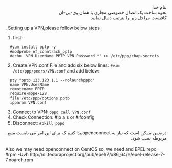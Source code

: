 <div dir="rtl">بنام خدا</div>
<div dir="rtl">نحوه ساخت یک اتصال خصوصی مجازی یا همان وی-پی-ان</div>
<div dir="rtl">کافیست مراحل زیر را بترتیب دنبال نمایید</div>

. Setting up a VPN,please follow below steps
  1. first:
  ```
    #yum install pptp -y
    #modprobe nf_conntrack_pptp
    #echo 'VPN.UserName PPTP VPN.Password *' >> /etc/ppp/chap-secrets
  ```
  2. Create VPN.conf File and add six below lines: `#vim /etc/ppp/peers/VPN.conf` and add below:
  ```
    pty "pptp 123.123.1.1 --nolaunchpppd"
    name VPN.UserName
    remotename PPTP
    require-mppe-128
    file /etc/ppp/options.pptp
    ipparam VPN.conf
  ```
  3. Connect to VPN: `pppd call VPN.conf`
  4. Check Connection: #ip a s or #ifconfig
  5. Disconnect: `#pkill pppd`

<div dir="rtl">درضمن ممکن است که نیاز به openconnectپیدا کنیم که برای این امر می بایست منبع مربوطه نصب شود.</div><br/>
Also we may need openconnect on CentOS so, we need and EPEL repo<br/>
#rpm -Uvh http://dl.fedoraproject.org/pub/epel/7/x86_64/e/epel-release-7-7.noarch.rpm
